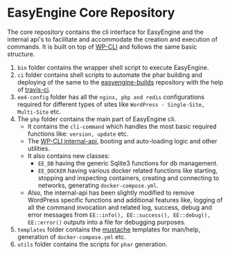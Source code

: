 EasyEngine Core Repository
===

The core repository contains the cli interface for EasyEngine and the internal api's to facilitate and accommodate the creation and execution of commands. It is built on top of [WP-CLI](https://github.com/wp-cli/wp-cli) and follows the same basic structure.

1. `bin` folder contains the wrapper shell script to execute EasyEngine.
2. `ci` folder contains shell scripts to automate the phar building and deploying of the same to the [easyengine-builds](https://github.com/easyengine/easyengine-builds) repository with the help of [travis-ci](https://travis-ci.org/).
3. `ee4-config` folder has all the `nginx, php and redis` configurations required for different types of sites like `WordPress - Single-Site, Multi-Site` etc.
4. The `php` folder contains the main part of EasyEngine cli.
    * It contains the `cli-command` which handles the most basic required functions like: `version, update` etc.
    * The [WP-CLI internal-api](https://github.com/wp-cli/handbook/blob/master/internal-api.md), booting and auto-loading logic and other utilities.
    * It also contains new classes:
        * `EE_DB` having the generic Sqlite3 functions for db management.
        * `EE_DOCKER` having various docker related functions like starting, stopping and inspecting containers, creating and connecting to networks, generating `docker-compose.yml`.
    * Also, the internal-api has been slightly modified to remove WordPress specific functions and additional features like, logging of all the command invocation and related log, success, debug and error messages from `EE::info(), EE::success(), EE::debug(), EE::error()` outputs into a file for debugging purposes.
5. `templates` folder contains the [mustache](https://mustache.github.io/) templates for man/help, generation of `docker-compose.yml` etc.
6. `utils` folder contains the scripts for `phar` generation.



